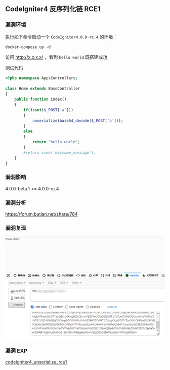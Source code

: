 ## CodeIgniter4 反序列化链 RCE1

### 漏洞环境

执行如下命令启动一个 `CodeIgniter4.0.0-rc.4` 的环境：

```
docker-compose up -d
```

访问 http://x.x.x.x/ ，看到 `hello world` 既搭建成功

测试代码

```php
<?php namespace App\Controllers;

class Home extends BaseController
{
	public function index()
	{
		if(isset($_POST['a']))
		{
			unserialize(base64_decode($_POST['a']));
		}
		else
		{
			return "hello world";
		}
		#return view('welcome_message');
	}
}
```

### 漏洞影响

4.0.0-beta.1 <= 4.0.0-rc.4

### 漏洞分析

https://forum.butian.net/share/784

### 漏洞复现

![image-20210913220824735](./image01.png)

### 漏洞 EXP

[codeigniter4_unserialize_rce1](./codeigniter4_unserialize_rce1.php)



